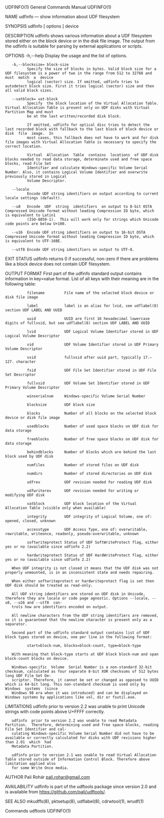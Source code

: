 UDFINFO(1)                                                             General Commands Manual                                                            UDFINFO(1)

NAME
       udfinfo — show information about UDF filesystem

SYNOPSIS
       udfinfo [ options ] device

DESCRIPTION
       udfinfo shows various information about a UDF filesystem stored either on the block device or in the disk file image. The output from the udfinfo is suitable
       for parsing by external applications or scripts.

OPTIONS
       -h,--help
              Display the usage and the list of options.

       -b,--blocksize= block-size
              Specify the size of blocks in bytes. Valid block size for a UDF filesystem is a power of two in the range from 512 to 32768 and must  match  a  device
              logical (sector) size. If omitted, udfinfo tries to autodetect block size. First it tries logical (sector) size and then all valid block sizes.

       --vatblock= vat-block
              Specify  the block location of the Virtual Allocation Table. Virtual Allocation Table is present only on UDF disks with Virtual Partition Map and must
              be at the last written/recorded disk block.

              If omitted, udfinfo for optical disc tries to detect the last recorded block with fallback to the last block of block device or disk  file  image.  In
              most cases, this fallback does not have to work and for disk file images with Virtual Allocation Table is necessary to specify the correct location.

              Virtual  Allocation  Table  contains  locations  of UDF disk blocks needed to read data storage, determinate used and free space blocks, read File Set
              Identifier and calculate Windows-specific Volume Serial Number. Also, it contains Logical Volume Identifier and overwrite previously stored in Logical
              Volume Descriptor.

       --locale
              Encode UDF string identifiers on output according to current locale settings (default).

       --u8   Encode  UDF  string  identifiers  on output to 8-bit OSTA Compressed Unicode format without leading Compression ID byte, which is equivalent to Latin1
              (ISO-8859-1).  This will work only for strings which Unicode code points are below U+100.

       --u16  Encode UDF string identifiers on output to 16-bit OSTA Compressed Unicode format without leading Compression ID byte, which is equivalent to UTF-16BE.

       --utf8 Encode UDF string identifiers on output to UTF-8.

EXIT STATUS
       udfinfo returns 0 if successful, non-zero if there are problems like a block device does not contain UDF filesystem.

OUTPUT FORMAT
       First part of the udfinfo standard output contains information in key=value format. List of all keys with their meaning are in the following table:

              filename         File name of the selected block device or disk file image

              label            label is an alias for lvid, see udflabel(8) section UDF LABEL AND UUID

              uuid             UUID are first 16 hexadecimal lowercase digits of fullvsid, but see udflabel(8) section UDF LABEL AND UUID

              lvid             UDF Logical Volume Identifier stored in UDF Logical Volume Descriptor

              vid              UDF Volume Identifier stored in UDF Primary Volume Descriptor

              vsid             fullvsid after uuid part, typically 17.–127. character

              fsid             UDF File Set Identifier stored in UDF File Set Descriptor

              fullvsid         UDF Volume Set Identifier stored in UDF Primary Volume Descriptor

              winserialnum     Windows-specific Volume Serial Number

              blocksize        UDF block size

              blocks           Number of all blocks on the selected block device or disk file image

              usedblocks       Number of used space blocks on UDF disk for data storage

              freeblocks       Number of free space blocks on UDF disk for data storage

              behindblocks     Number of blocks which are behind the last block used by UDF disk

              numfiles         Number of stored files on UDF disk

              numdirs          Number of stored directories on UDF disk

              udfrev           UDF revision needed for reading UDF disk

              udfwriterev      UDF revision needed for writing or modifying UDF disk

              vatblock         UDF block location of the Virtual Allocation Table (visible only when available)

              integrity        UDF integrity of Logical Volume, one of: opened, closed, unknown

              accesstype       UDF Access Type, one of: overwritable, rewritable, writeonce, readonly, pseudo-overwritable, unknown

              softwriteprotect Status of UDF SoftWriteProtect flag, either yes or no (available since udfinfo 2.2)

              hardwriteprotect Status of UDF HardWriteProtect flag, either yes or no (available since udfinfo 2.2)

       When UDF integrity is not closed it means that the UDF disk was not properly unmounted, is in an inconsistent state and needs repairing.

       When either softwriteprotect or hardwriteprotect flag is set then UDF disk should be treated as read-only.

       All UDF string identifiers are stored on UDF disk in Unicode, therefore they are locale or code page agnostic. Options --locale, --u8, --u16 and --utf8  con‐
       trols how are identifiers encoded on output.

       All newline characters from the UDF string identifiers are removed, so it is guaranteed that the newline character is present only as a separator.

       Second part of the udfinfo standard output contains list of UDF block types stored on device, one per line in the following format:

              start=block-num, blocks=block-count, type=block-type

       With meaning that block-type starts at UDF block block-num and span block-count blocks on device.

       Windows-specific  Volume  Serial Number is a non-standard 32-bit checksum, calculated as four separate 8-bit XOR checksums of 512 bytes long UDF File Set De‐
       scriptor. Therefore, it cannot be set or changed as opposed to UUID which is 64-bit long. This non-standard checksum is used only by Windows  systems  (since
       Windows 98 era when it was introduced) and can be displayed on Windows systems by applications like vol, dir or fsutil.exe.

LIMITATIONS
       udfinfo prior to version 2.2 was unable to print Unicode strings with code points above U+FFFF correctly.

       udfinfo  prior to version 2.2 was unable to read Metadata Partition.  Therefore, determining used and free space blocks, reading File Set Identifier and cal‐
       culating Windows-specific Volume Serial Number did not have to be available or correctly calculated for disks with UDF revisions higher than 2.01  which  had
       Metadata Partition.

       udfinfo prior to version 2.1 was unable to read Virtual Allocation Table stored outside of Information Control Block. Therefore above limitation applied also
       for some Write Once media.

AUTHOR
       Pali Rohár <pali.rohar@gmail.com>

AVAILABILITY
       udfinfo is part of the udftools package since version 2.0 and is available from https://github.com/pali/udftools/.

SEE ALSO
       mkudffs(8), pktsetup(8), udflabel(8), cdrwtool(1), wrudf(1)

Commands                                                                      udftools                                                                    UDFINFO(1)
